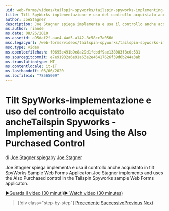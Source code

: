 ```yaml
---
uid: web-forms/videos/tailspin-spyworks/tailspin-spyworks-implementing-and-using-the-also-purchased-control
title: Tilt SpyWorks-implementazione e uso del controllo acquistato anche | Microsoft Docs
author: JoeStagner
description: Joe Stagner spiega implementa e usa il controllo anche acquistato nell'applicazione Web Forms di esempio Tilt SpyWorks.
ms.author: riande
ms.date: 08/26/2010
ms.assetid: a95daf2f-aae4-4ad5-a142-8c58cc7a056d
msc.legacyurl: /web-forms/videos/tailspin-spyworks/tailspin-spyworks-implementing-and-using-the-also-purchased-control
msc.type: video
ms.openlocfilehash: f0695e491b9e8a29d1fcbdf9ae138083f8c0c531
ms.sourcegitcommit: e7e91932a6e91a63e2e46417626f39d6b244a3ab
ms.translationtype: MT
ms.contentlocale: it-IT
ms.lasthandoff: 03/06/2020
ms.locfileid: "78565009"
---
```

# <a name="tailspin-spyworks---implementing-and-using-the-also-purchased-control"></a><span data-ttu-id="0a0fe-103">Tilt SpyWorks-implementazione e uso del controllo acquistato anche</span><span class="sxs-lookup"><span data-stu-id="0a0fe-103">Tailspin Spyworks - Implementing and Using the Also Purchased Control</span></span>

<span data-ttu-id="0a0fe-104">di [Joe Stagner spiega](https://github.com/JoeStagner)</span><span class="sxs-lookup"><span data-stu-id="0a0fe-104">by [Joe Stagner](https://github.com/JoeStagner)</span></span>

<span data-ttu-id="0a0fe-105">Joe Stagner spiega implementa e usa il controllo anche acquistato in tilt SpyWorks Sample Web Forms Applicaton.</span><span class="sxs-lookup"><span data-stu-id="0a0fe-105">Joe Stagner implements and uses the Also Purchased control in the Tailspin Spyworks sample Web Forms applicaton.</span></span>

[<span data-ttu-id="0a0fe-106">&#9654;Guarda il video (30 minuti)</span><span class="sxs-lookup"><span data-stu-id="0a0fe-106">&#9654; Watch video (30 minutes)</span></span>](https://channel9.msdn.com/Blogs/ASP-NET-Site-Videos/tailspin-spyworks-implementing-and-using-the-also-purchased-control)

> [!div class="step-by-step"]
> <span data-ttu-id="0a0fe-107">[Precedente](tailspin-spyworks-creating-and-using-the-popular-products-control.md)
> [Successivo](tailspin-spyworks-intro-ui-and-edm.md)</span><span class="sxs-lookup"><span data-stu-id="0a0fe-107">[Previous](tailspin-spyworks-creating-and-using-the-popular-products-control.md)
[Next](tailspin-spyworks-intro-ui-and-edm.md)</span></span>
